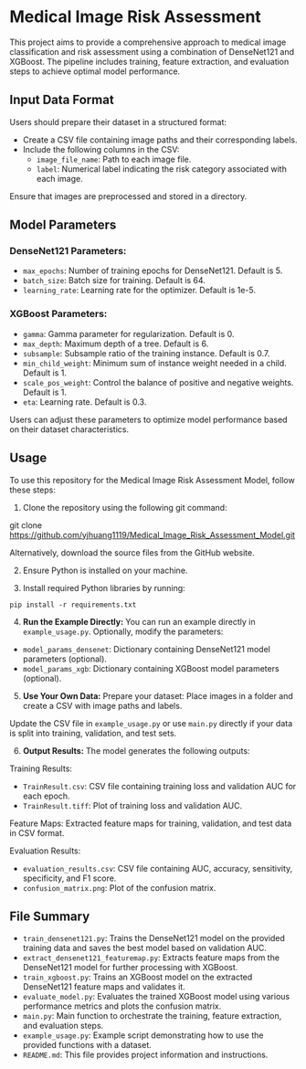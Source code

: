 # Medical Image Risk Assessment

This project aims to provide a comprehensive approach to medical image classification and risk assessment using a combination of DenseNet121 and XGBoost. The pipeline includes training, feature extraction, and evaluation steps to achieve optimal model performance.

## Input Data Format
Users should prepare their dataset in a structured format:
- Create a CSV file containing image paths and their corresponding labels.
- Include the following columns in the CSV:
  - `image_file_name`: Path to each image file.
  - `label`: Numerical label indicating the risk category associated with each image.

Ensure that images are preprocessed and stored in a directory.

## Model Parameters
### DenseNet121 Parameters:
- `max_epochs`: Number of training epochs for DenseNet121. Default is 5.
- `batch_size`: Batch size for training. Default is 64.
- `learning_rate`: Learning rate for the optimizer. Default is 1e-5.

### XGBoost Parameters:
- `gamma`: Gamma parameter for regularization. Default is 0.
- `max_depth`: Maximum depth of a tree. Default is 6.
- `subsample`: Subsample ratio of the training instance. Default is 0.7.
- `min_child_weight`: Minimum sum of instance weight needed in a child. Default is 1.
- `scale_pos_weight`: Control the balance of positive and negative weights. Default is 1.
- `eta`: Learning rate. Default is 0.3.

Users can adjust these parameters to optimize model performance based on their dataset characteristics.

## Usage

To use this repository for the Medical Image Risk Assessment Model, follow these steps:

1. Clone the repository using the following git command:
   
git clone https://github.com/yjhuang1119/Medical_Image_Risk_Assessment_Model.git

Alternatively, download the source files from the GitHub website.

2. Ensure Python is installed on your machine.

3. Install required Python libraries by running:
```
pip install -r requirements.txt
```

4. **Run the Example Directly:**
You can run an example directly in `example_usage.py`.
Optionally, modify the parameters:
- `model_params_densenet`: Dictionary containing DenseNet121 model parameters (optional).
- `model_params_xgb`: Dictionary containing XGBoost model parameters (optional).

5. **Use Your Own Data:**
Prepare your dataset:
Place images in a folder and create a CSV with image paths and labels.

Update the CSV file in `example_usage.py` or use `main.py` directly if your data is split into training, validation, and test sets.

6. **Output Results:**
The model generates the following outputs:

Training Results:
- `TrainResult.csv`: CSV file containing training loss and validation AUC for each epoch.
- `TrainResult.tiff`: Plot of training loss and validation AUC.

Feature Maps:
Extracted feature maps for training, validation, and test data in CSV format.

Evaluation Results:
- `evaluation_results.csv`: CSV file containing AUC, accuracy, sensitivity, specificity, and F1 score.
- `confusion_matrix.png`: Plot of the confusion matrix.

## File Summary
- `train_densenet121.py`: Trains the DenseNet121 model on the provided training data and saves the best model based on validation AUC.
- `extract_densenet121_featuremap.py`: Extracts feature maps from the DenseNet121 model for further processing with XGBoost.
- `train_xgboost.py`: Trains an XGBoost model on the extracted DenseNet121 feature maps and validates it.
- `evaluate_model.py`: Evaluates the trained XGBoost model using various performance metrics and plots the confusion matrix.
- `main.py`: Main function to orchestrate the training, feature extraction, and evaluation steps.
- `example_usage.py`: Example script demonstrating how to use the provided functions with a dataset.
- `README.md`: This file provides project information and instructions.

